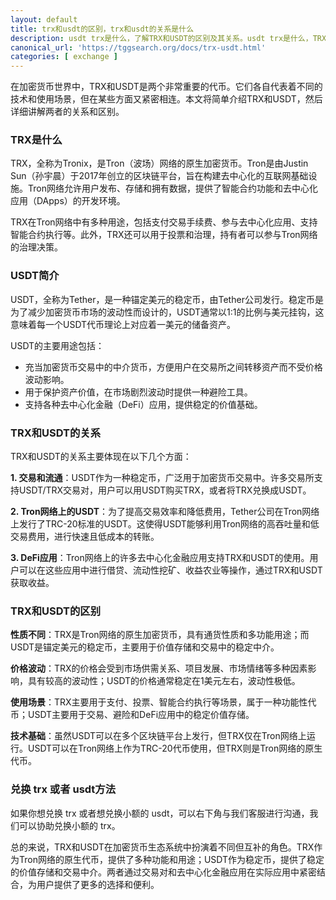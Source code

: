```yaml
---
layout: default
title: trx和usdt的区别，trx和usdt的关系是什么
description: usdt trx是什么，了解TRX和USDT的区别及其关系。usdt trx是什么，TRX是Tron网络的原生加密货币，用于支付和智能合约，具有高波动性；USDT是锚定美元的稳定币，广泛用于交易和价值存储，波动性低。两者通过交易对和DeFi应用紧密结合，为用户提供更多选择和便利。探索TRX和USDT在加密货币生态系统中的独特角色和用途。
canonical_url: 'https://tggsearch.org/docs/trx-usdt.html'
categories: [ exchange ]
---
```

在加密货币世界中，TRX和USDT是两个非常重要的代币。它们各自代表着不同的技术和使用场景，但在某些方面又紧密相连。本文将简单介绍TRX和USDT，然后详细讲解两者的关系和区别。

### TRX是什么
TRX，全称为Tronix，是Tron（波场）网络的原生加密货币。Tron是由Justin Sun（孙宇晨）于2017年创立的区块链平台，旨在构建去中心化的互联网基础设施。Tron网络允许用户发布、存储和拥有数据，提供了智能合约功能和去中心化应用（DApps）的开发环境。

TRX在Tron网络中有多种用途，包括支付交易手续费、参与去中心化应用、支持智能合约执行等。此外，TRX还可以用于投票和治理，持有者可以参与Tron网络的治理决策。

### USDT简介
USDT，全称为Tether，是一种锚定美元的稳定币，由Tether公司发行。稳定币是为了减少加密货币市场的波动性而设计的，USDT通常以1:1的比例与美元挂钩，这意味着每一个USDT代币理论上对应着一美元的储备资产。

USDT的主要用途包括：
- 充当加密货币交易中的中介货币，方便用户在交易所之间转移资产而不受价格波动影响。
- 用于保护资产价值，在市场剧烈波动时提供一种避险工具。
- 支持各种去中心化金融（DeFi）应用，提供稳定的价值基础。

### TRX和USDT的关系
TRX和USDT的关系主要体现在以下几个方面：

**1. 交易和流通**：USDT作为一种稳定币，广泛用于加密货币交易中。许多交易所支持USDT/TRX交易对，用户可以用USDT购买TRX，或者将TRX兑换成USDT。

**2. Tron网络上的USDT**：为了提高交易效率和降低费用，Tether公司在Tron网络上发行了TRC-20标准的USDT。这使得USDT能够利用Tron网络的高吞吐量和低交易费用，进行快速且低成本的转账。

**3. DeFi应用**：Tron网络上的许多去中心化金融应用支持TRX和USDT的使用。用户可以在这些应用中进行借贷、流动性挖矿、收益农业等操作，通过TRX和USDT获取收益。

### TRX和USDT的区别

**性质不同**：TRX是Tron网络的原生加密货币，具有通货性质和多功能用途；而USDT是锚定美元的稳定币，主要用于价值存储和交易中的稳定中介。

**价格波动**：TRX的价格会受到市场供需关系、项目发展、市场情绪等多种因素影响，具有较高的波动性；USDT的价格通常稳定在1美元左右，波动性极低。

**使用场景**：TRX主要用于支付、投票、智能合约执行等场景，属于一种功能性代币；USDT主要用于交易、避险和DeFi应用中的稳定价值存储。

**技术基础**：虽然USDT可以在多个区块链平台上发行，但TRX仅在Tron网络上运行。USDT可以在Tron网络上作为TRC-20代币使用，但TRX则是Tron网络的原生代币。

### 兑换 trx 或者 usdt方法
如果你想兑换 trx 或者想兑换小额的 usdt，可以右下角与我们客服进行沟通，我们可以协助兑换小额的 trx。

总的来说，TRX和USDT在加密货币生态系统中扮演着不同但互补的角色。TRX作为Tron网络的原生代币，提供了多种功能和用途；USDT作为稳定币，提供了稳定的价值存储和交易中介。两者通过交易对和去中心化金融应用在实际应用中紧密结合，为用户提供了更多的选择和便利。